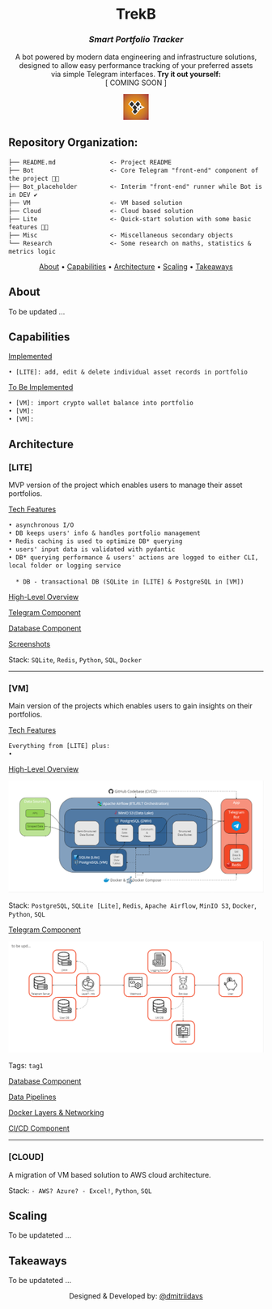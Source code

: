 <div align="center">

# TrekB
### *Smart Portfolio Tracker*

A bot powered by modern data engineering and infrastructure solutions,\
designed to allow easy performance tracking of your preferred assets\
via simple Telegram interfaces. **Try it out yourself:**\
[ COMING SOON ]

<a href="https://t.me/TrekB_bot">
  <img src="Misc/pics/TrekB_logo.png" alt="TrekB Logo" title="https://t.me/TrekB_bot" style="width:10% ; height:10%">
</a>

</div>

## Repository Organization:

    ├── README.md               <- Project README
    ├── Bot                     <- Core Telegram "front-end" component of the project 👨‍💻
    ├── Bot_placeholder         <- Interim "front-end" runner while Bot is in DEV ✔️
    ├── VM                      <- VM based solution
    ├── Cloud                   <- Cloud based solution
    ├── Lite                    <- Quick-start solution with some basic features 👨‍💻
    ├── Misc                    <- Miscellaneous secondary objects
    └── Research                <- Some research on maths, statistics & metrics logic

<div align="center">

[About](#about) •
[Capabilities](#capabilities) •
[Architecture](#architecture) •
[Scaling](#scaling) •
[Takeaways](#takeaways)

</div>

## About

To be updated ...

## Capabilities
    
<ins>Implemented</ins>

    • [LITE]: add, edit & delete individual asset records in portfolio
    
<ins>To Be Implemented</ins>

    • [VM]: import crypto wallet balance into portfolio
    • [VM]:
    • [VM]:

## Architecture

### [LITE]

MVP version of the project which enables users to manage their asset portfolios.

<ins>Tech Features</ins>

    • asynchronous I/O
    • DB keeps users' info & handles portfolio management
    • Redis caching is used to optimize DB* querying
    • users' input data is validated with pydantic
    • DB* querying performance & users' actions are logged to either CLI, local folder or logging service
    
      * DB - transactional DB (SQLite in [LITE] & PostgreSQL in [VM])
    
<ins>High-Level Overview</ins>

<ins>Telegram Component</ins>

<ins>Database Component</ins>

<ins>Screenshots</ins>

Stack: `SQLite`, `Redis`, `Python`, `SQL`, `Docker`

---

### [VM]

Main version of the projects which enables users to gain insights on their portfolios.

<ins>Tech Features</ins>

    Everything from [LITE] plus:
    • 

<ins>High-Level Overview</ins>

![VM Architecture](Misc/pics/arch_high_lvl.png?raw=true "VM Architecture")

Stack: `PostgreSQL`, `SQLite [Lite]`, `Redis`, `Apache Airflow`, `MinIO S3`, `Docker`,
`Python`, `SQL`

<ins>Telegram Component</ins>

![Telegram Component](Misc/pics/arch_tg.png?raw=true "Telegram Component")

Tags: `tag1`

<ins>Database Component</ins>

<ins>Data Pipelines</ins>

<ins>Docker Layers & Networking</ins>

<ins>CI/CD Component</ins>

---

### [CLOUD]

A migration of VM based solution to AWS cloud architecture.

Stack: `- AWS? Azure? - Excel!`, `Python`, `SQL`

## Scaling

To be updateted ...

## Takeaways

To be updateted ...

<div align="center">

Designed & Developed by: [@dmitriidavs](https://t.me/dmitriidavs)

</div>
